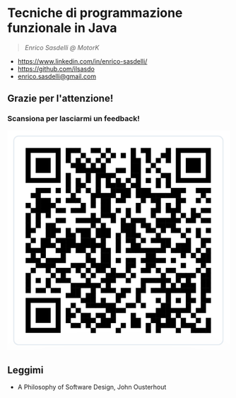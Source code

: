 # Tecniche di programmazione funzionale in Java
> _Enrico Sasdelli @ MotorK_

* https://www.linkedin.com/in/enrico-sasdelli/
* https://github.com/ilsasdo
* enrico.sasdelli@gmail.com

## Grazie per l'attenzione!

### Scansiona per lasciarmi un feedback!
![qrcode.png](qrcode.png)


## Leggimi

* A Philosophy of Software Design, John Ousterhout
